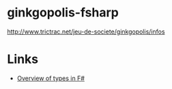 # ginkgopolis-fsharp

http://www.trictrac.net/jeu-de-societe/ginkgopolis/infos

# Links

* [Overview of types in F#](http://fsharpforfunandprofit.com/posts/overview-of-types-in-fsharp/)
